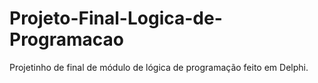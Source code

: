 # Projeto-Final-Logica-de-Programacao
Projetinho de final de módulo de lógica de programação feito em Delphi.
